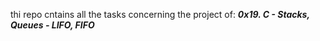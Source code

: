thi repo cntains all the tasks concerning the project of: ***0x19. C - Stacks, Queues - LIFO, FIFO*** 
